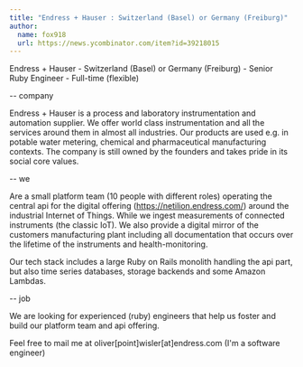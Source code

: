 ```yaml
---
title: "Endress + Hauser : Switzerland (Basel) or Germany (Freiburg)"
author:
  name: fox918
  url: https://news.ycombinator.com/item?id=39218015
---
```

Endress + Hauser - Switzerland (Basel) or Germany (Freiburg) - Senior Ruby Engineer - Full-time (flexible)

-- company

Endress + Hauser is a process and laboratory instrumentation and automation supplier. We offer world class instrumentation and all the services around them in almost all industries. Our products are used e.g. in potable water metering, chemical and pharmaceutical manufacturing contexts.
The company is still owned by the founders and takes pride in its social core values.

-- we

Are a small platform team (10 people with different roles) operating the central api for the digital offering (<a href="https:&#x2F;&#x2F;netilion.endress.com&#x2F;" rel="nofollow">https:&#x2F;&#x2F;netilion.endress.com&#x2F;</a>) around the industrial Internet of Things.
While we ingest measurements of connected instruments (the classic IoT). We also provide a digital mirror of the customers manufacturing plant including all documentation that occurs over the lifetime of the instruments and health-monitoring.

Our tech stack includes a large Ruby on Rails monolith handling the api part, but also time series databases, storage backends and some Amazon Lambdas.

-- job

We are looking for experienced (ruby) engineers that help us foster and build our platform team and api offering.

Feel free to mail me at oliver[point]wisler[at]endress.com 
(I&#x27;m a software engineer)
